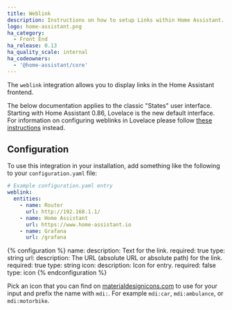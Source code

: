 ```yaml
---
title: Weblink
description: Instructions on how to setup Links within Home Assistant.
logo: home-assistant.png
ha_category:
  - Front End
ha_release: 0.13
ha_quality_scale: internal
ha_codeowners:
  - '@home-assistant/core'
---
```


The `weblink` integration allows you to display links in the Home Assistant frontend.

<div class='note'>

The below documentation applies to the classic "States" user interface. Starting with Home Assistant 0.86, Lovelace is the new default interface. For information on configuring weblinks in Lovelace please follow [these instructions](/lovelace/entities/#weblink) instead.

</div>

## Configuration

To use this integration in your installation, add something like the following to your `configuration.yaml` file:

```yaml
# Example configuration.yaml entry
weblink:
  entities:
    - name: Router
      url: http://192.168.1.1/
    - name: Home Assistant
      url: https://www.home-assistant.io
    - name: Grafana
      url: /grafana
```

{% configuration %}
name:
  description: Text for the link.
  required: true
  type: string
url:
  description: The URL (absolute URL or absolute path) for the link.
  required: true
  type: string
icon:
  description: Icon for entry.
  required: false
  type: icon
{% endconfiguration %}

Pick an icon that you can find on [materialdesignicons.com](https://materialdesignicons.com/) to use for your input and prefix the name with `mdi:`. For example `mdi:car`, `mdi:ambulance`, or  `mdi:motorbike`.
